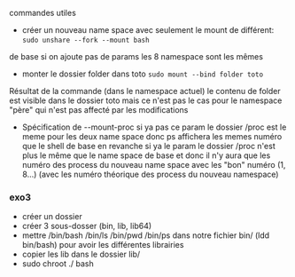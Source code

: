 commandes utiles

- créer un nouveau name space avec seulement le mount de différent:
`sudo unshare --fork --mount bash`

de base si on ajoute pas de params les 8 namespace sont les mêmes

- monter le dossier folder dans toto
`sudo mount --bind folder toto`

Résultat de la commande (dans le namespace actuel) le contenu de folder est visible dans le dossier toto mais ce n'est pas le cas pour le namespace "père" qui n'est pas affecté par les modifications

- Spécification de --mount-proc
si ya pas ce param le dossier /proc est le meme pour les deux name space donc ps affichera les memes numéro que le shell de base
en revanche si ya le param le dossier /proc n'est plus le même que le name space de base et donc il n'y aura que les numéro des process du nouveau name space avec les "bon" numéro (1, 8...) (avec les numéro théorique des process du nouveau namespace)


### exo3

- créer un dossier
- créer 3 sous-dosser (bin, lib, lib64)
- mettre /bin/bash /bin/ls /bin/pwd /bin/ps dans notre fichier bin/
(ldd bin/bash) pour avoir les différentes librairies
- copier les lib dans le dossier lib/
- sudo chroot ./ bash
